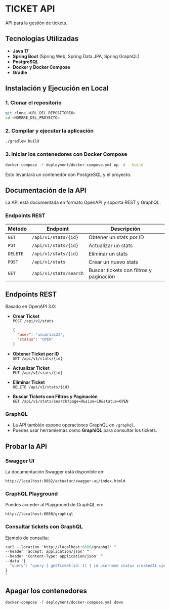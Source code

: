 # TICKET API

API para la gestión de tickets.

## Tecnologías Utilizadas

- **Java 17**
- **Spring Boot** (Spring Web, Spring Data JPA, Spring GraphQL)
- **PostgreSQL**
- **Docker y Docker Compose**
- **Gradle**

## Instalación y Ejecución en Local

### 1. Clonar el repositorio
```sh
git clone <URL_DEL_REPOSITORIO>
cd <NOMBRE_DEL_PROYECTO>
```

### 2. Compilar y ejecutar la aplicación
```sh
./gradlew build
```

### 3. Iniciar los contenedores con Docker Compose
```sh
docker-compose -f deployment/docker-compose.yml up -d --build
```
Esto levantará un contenedor con PostgreSQL y el proyecto.



## Documentación de la API

La API está documentada en formato OpenAPI y soporta REST y GraphQL.

### Endpoints REST
| Método | Endpoint | Descripción |
|--------|---------|-------------|
| `GET` | `/api/v1/stats/{id}` | Obtener un stats por ID |
| `PUT` | `/api/v1/stats/{id}` | Actualizar un stats |
| `DELETE` | `/api/v1/stats/{id}` | Eliminar un stats |
| `POST` | `/api/v1/stats` | Crear un nuevo stats |
| `GET` | `/api/v1/stats/search` | Buscar tickets con filtros y paginación |

## Endpoints REST

Basado en OpenAPI 3.0:

- **Crear Ticket**  
  `POST /api/v1/stats`
  ```json
  {
    "user": "usuario123",
    "status": "OPEN"
  }
  ```

- **Obtener Ticket por ID**  
  `GET /api/v1/stats/{id}`

- **Actualizar Ticket**  
  `PUT /api/v1/stats/{id}`

- **Eliminar Ticket**  
  `DELETE /api/v1/stats/{id}`

- **Buscar Tickets con Filtros y Paginación**  
  `GET /api/v1/stats/search?page=0&size=10&status=OPEN`

### GraphQL
- La API también expone operaciones GraphQL en `/graphql`.
- Puedes usar herramientas como **GraphiQL** para consultar los tickets.

## Probar la API
### Swagger UI
La documentación Swagger está disponible en:
```
http://localhost:8082/actuator/swagger-ui/index.html#
```

### GraphQL Playground
Puedes acceder al Playground de GraphQL en:
```
http://localhost:8080/graphiql
```

### Consultar tickets con GraphQL
Ejemplo de consulta:
```graphql
curl --location 'http://localhost:8080/graphql' ^
--header 'accept: application/json' ^
--header 'Content-Type: application/json' ^
--data '{
  "query": "query { getTicket(id: 1) { id username status createdAt updatedAt } }"
}
'
```

## Apagar los contenedores
```sh
docker-compose -f deployment/docker-compose.yml down
```

